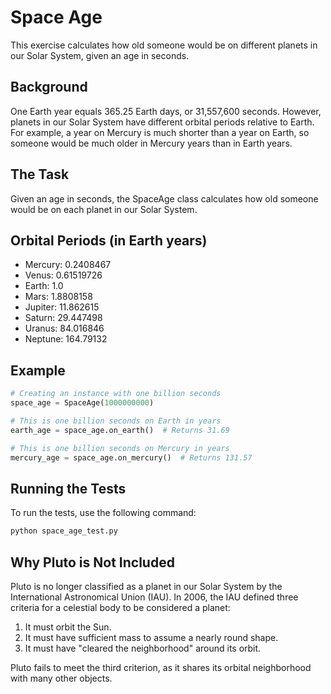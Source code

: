 # Space Age

This exercise calculates how old someone would be on different planets in our Solar System, given an age in seconds.

## Background

One Earth year equals 365.25 Earth days, or 31,557,600 seconds. However, planets in our Solar System have different orbital periods relative to Earth. For example, a year on Mercury is much shorter than a year on Earth, so someone would be much older in Mercury years than in Earth years.

## The Task

Given an age in seconds, the SpaceAge class calculates how old someone would be on each planet in our Solar System.

## Orbital Periods (in Earth years)

- Mercury: 0.2408467
- Venus: 0.61519726
- Earth: 1.0
- Mars: 1.8808158
- Jupiter: 11.862615
- Saturn: 29.447498
- Uranus: 84.016846
- Neptune: 164.79132

## Example

```python
# Creating an instance with one billion seconds
space_age = SpaceAge(1000000000)

# This is one billion seconds on Earth in years
earth_age = space_age.on_earth()  # Returns 31.69

# This is one billion seconds on Mercury in years
mercury_age = space_age.on_mercury()  # Returns 131.57
```

## Running the Tests

To run the tests, use the following command:

```bash
python space_age_test.py
```

## Why Pluto is Not Included

Pluto is no longer classified as a planet in our Solar System by the International Astronomical Union (IAU). In 2006, the IAU defined three criteria for a celestial body to be considered a planet:

1. It must orbit the Sun.
2. It must have sufficient mass to assume a nearly round shape.
3. It must have "cleared the neighborhood" around its orbit.

Pluto fails to meet the third criterion, as it shares its orbital neighborhood with many other objects.
